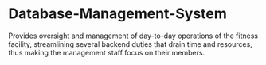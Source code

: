 # Database-Management-System
Provides oversight and management of day-to-day operations of the 
fitness facility, streamlining several backend duties that drain time and 
resources, thus making the management staff focus on their members.
